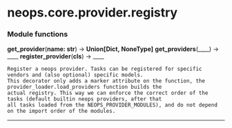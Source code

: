 # neops.core.provider.registry
### Module functions
**get_provider**(__name: str__) -> __Union[Dict, NoneType]__
**get_providers**(____) -> ____
**register_provider**(__cls__) -> ____
```
Register a neops provider. Tasks can be registered for specific vendors and (also optional) specific models.
This decorator only adds a marker attribute on the function, the provider_loader.load_providers function builds the
actual registry. This way we can enforce the correct order of the tasks (default builtin neops providers, after that
all tasks loaded from the NEOPS_PROVIDER_MODULES), and do not depend on the import order of the modules.
```
----------